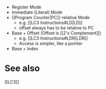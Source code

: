 * Register Mode
* Immediate (Literal) Mode
* [[Program Counter|PC]]-relative Mode
	* e.g. [[LC3 Instructions#LD|LD]]
	* offset always has to be relative to PC
* Base + Offset (Offset is [[2's Complement]])
	* e.g. [[LC3 Instructions#LDR|LDR]]
	* Access is simpler, like a pointer
* Base + Index

# See also
[[LC3]]

